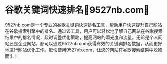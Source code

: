 # 谷歌关键词快速排名🥇9527nb.com🥇

9527nb.com是一个专业的谷歌关键词快速排名工具，帮助用户快速提升自己网站在谷歌搜索引擎中的排名。通过该工具，用户可以轻松地了解自己网站在谷歌搜索结果中的排名情况，及时调整优化策略，提高网站的曝光度和流量。无论是个人网站还是企业网站，都可以通过9527nb.com获得有效的关键词排名数据，从而更好地进行网站优化工作。赶快使用9527nb.com，让您的网站在谷歌搜索结果中脱颖而出！